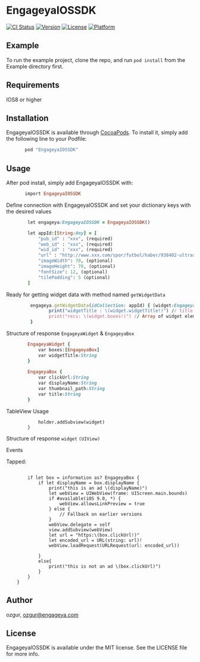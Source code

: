 # EngageyaIOSSDK

[![CI Status](http://img.shields.io/travis/ozgur/EngageyaIOSSDK.svg?style=flat)](https://travis-ci.org/ozgur/EngageyaIOSSDK)
[![Version](https://img.shields.io/cocoapods/v/EngageyaIOSSDK.svg?style=flat)](http://cocoapods.org/pods/EngageyaIOSSDK)
[![License](https://img.shields.io/cocoapods/l/EngageyaIOSSDK.svg?style=flat)](http://cocoapods.org/pods/EngageyaIOSSDK)
[![Platform](https://img.shields.io/cocoapods/p/EngageyaIOSSDK.svg?style=flat)](http://cocoapods.org/pods/EngageyaIOSSDK)

## Example

To run the example project, clone the repo, and run `pod install` from the Example directory first.

## Requirements

IOS8 or higher


## Installation

EngageyaIOSSDK is available through [CocoaPods](http://cocoapods.org). To install
it, simply add the following line to your Podfile:

```ruby
       pod "EngageyaIOSSDK"
```

## Usage

After pod install, simply add EngageyaIOSSDK with:

```ruby
       import EngageyaIOSSDK
```

Define connection with EngageyaIOSSDK and set your dictionary keys with the desired values

```ruby
        let engageya:EngageyaIOSSDK = EngageyaIOSSDK() 

        let appId:[String:Any] = [
            "pub_id" : "xxx", (required)
            "web_id" : "xxx", (required)
            "wid_id" : "xxx", (required)
            "url" : "http://www.xxx.com/spor/futbol/haber/938402-ultraslandan-tffye-cikarma", (required)
            "imageWidth": 70, (optional)
            "imageHeight": 70, (optional)
            "fontSize": 12, (optional)
            "tilePadding": 5 (optional)
        ]
```

Ready for getting widget data with method named `getWidgetData`

```ruby
         engageya.getWidgetData(idCollection: appId) { (widget:EngageyaWidget) in
                print("widgetTitle : \(widget.widgetTitle!)") // title of the widget
                print("recs: \(widget.boxes!)") // Array of widget elements 
         }
```

Structure of response `EngageyaWidget` & `EngageyaBox`

```ruby
        EngageyaWidget {
            var boxes:[EngageyaBox]
            var widgetTitle:String
        }
        
        EngageyaBox {
            var clickUrl:String
            var displayName:String
            var thumbnail_path:String
            var title:String
        }
```


TableView Usage 

``` self.engageya.createListView(idCollection: appId) { (widget:UIView) in
            holder.addSubview(widget)
        }
```

Structure of response `widget` `(UIView)`


Events

Tapped:

```self.engageya.eventManager.listenTo(eventName: "tapped", action: self.clickAction)
```

``` func clickAction(information:Any?){
        if let box = information as? EngageyaBox {
            if let displayName = box.displayName {
                print("this is an ad \(displayName)")
                let webView = UIWebView(frame: UIScreen.main.bounds)
                if #available(iOS 9.0, *) {
                    webView.allowsLinkPreview = true
                } else {
                    // Fallback on earlier versions
                }
                webView.delegate = self
                view.addSubview(webView)
                let url = "https:\(box.clickUrl!)"
                let encoded_url = URL(string: url)!
                webView.loadRequest(URLRequest(url: encoded_url))
    
            }
            else{
                print("this is not an ad \(box.clickUrl)")
            }
        }
    }
```






## Author

ozgur, ozgur@engageya.com

## License

EngageyaIOSSDK is available under the MIT license. See the LICENSE file for more info.
